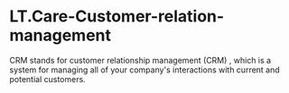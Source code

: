 # LT.Care-Customer-relation-management
CRM stands for customer relationship management (CRM) , which is a system for managing all of your company's interactions with current and potential customers.
